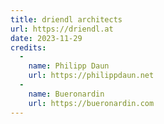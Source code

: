 ```yaml
---
title: driendl architects
url: https://driendl.at
date: 2023-11-29
credits:
  -
    name: Philipp Daun
    url: https://philippdaun.net
  -
    name: Bueronardin
    url: https://bueronardin.com
---
```


